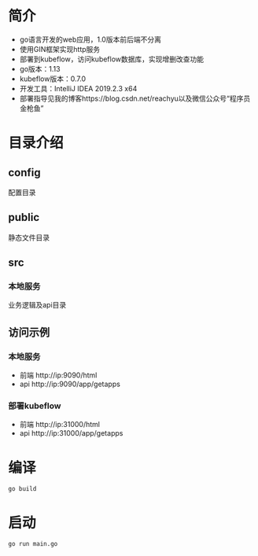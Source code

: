 # 简介
* go语言开发的web应用，1.0版本前后端不分离
* 使用GIN框架实现http服务
* 部署到kubeflow，访问kubeflow数据库，实现增删改查功能
* go版本：1.13
* kubeflow版本：0.7.0
* 开发工具：IntelliJ IDEA 2019.2.3 x64
* 部署指导见我的博客https://blog.csdn.net/reachyu以及微信公众号“程序员金枪鱼”
# 目录介绍
## config
配置目录
## public
静态文件目录
## src
### 本地服务
业务逻辑及api目录
## 访问示例
### 本地服务
* 前端  http://ip:9090/html
* api   http://ip:9090/app/getapps
### 部署kubeflow
* 前端  http://ip:31000/html
* api   http://ip:31000/app/getapps
# 编译
```
go build
```

# 启动
```
go run main.go
```